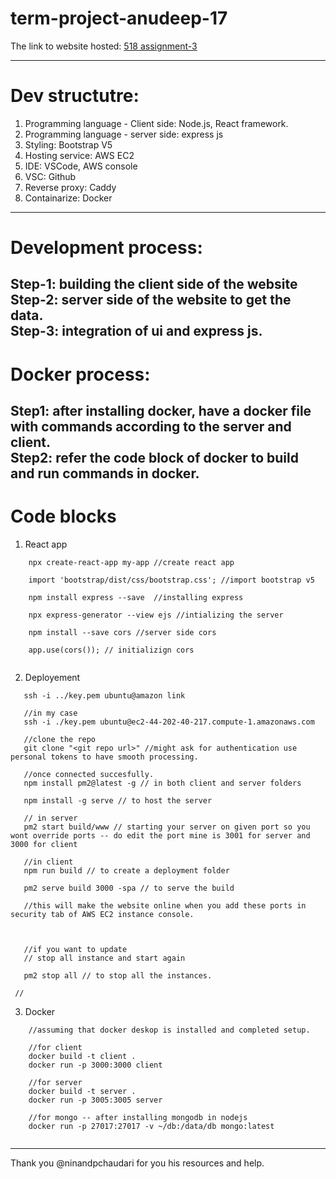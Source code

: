 # term-project-anudeep-17
The link to website hosted: <a href ="http://44.202.145.129:3000/">518 assignment-3</a>

---
# Dev structutre:

1. Programming language - Client side: Node.js, React framework. <br/>
2. Programming language - server side: express js <br/>
3. Styling: Bootstrap V5 <br/>
4. Hosting service: AWS EC2 <br/>
5. IDE: VSCode, AWS console <br/>
6. VSC: Github <br/>
7. Reverse proxy: Caddy <br/>
8. Containarize: Docker <br/>
  
---
# Development process:
Step-1: building the client side of the website <br/>
Step-2: server side of the website to get the data. <br/>
Step-3: integration of ui and express js. <br/>
---
# Docker process:
Step1: after installing docker, have a docker file with commands according to the server and client. <br/>
Step2: refer the code block of docker to build and run commands in docker. <br/>
--- 
# Code blocks 
1. React app
```
    npx create-react-app my-app //create react app
  
    import 'bootstrap/dist/css/bootstrap.css'; //import bootstrap v5
  
    npm install express --save  //installing express
   
    npx express-generator --view ejs //intializing the server 
   
    npm install --save cors //server side cors
   
    app.use(cors()); // initializign cors
     
```

2. Deployement
 ```
    ssh -i ../key.pem ubuntu@amazon link 
 
    //in my case 
    ssh -i ./key.pem ubuntu@ec2-44-202-40-217.compute-1.amazonaws.com
 
    //clone the repo
    git clone "<git repo url>" //might ask for authentication use personal tokens to have smooth processing.
 
    //once connected succesfully.
    npm install pm2@latest -g // in both client and server folders
 
    npm install -g serve // to host the server 

    // in server 
    pm2 start build/www // starting your server on given port so you wont override ports -- do edit the port mine is 3001 for server and 3000 for client
 
    //in client
    npm run build // to create a deployment folder
 
    pm2 serve build 3000 -spa // to serve the build
 
    //this will make the website online when you add these ports in security tab of AWS EC2 instance console.
 
 
 
    //if you want to update
    // stop all instance and start again
 
    pm2 stop all // to stop all the instances.
  
  //
 ```
3. Docker
```
    //assuming that docker deskop is installed and completed setup.
    
    //for client
    docker build -t client . 
    docker run -p 3000:3000 client
    
    //for server
    docker build -t server . 
    docker run -p 3005:3005 server
    
    //for mongo -- after installing mongodb in nodejs
    docker run -p 27017:27017 -v ~/db:/data/db mongo:latest
   
```
---
Thank you @ninandpchaudari for you his resources and help.
